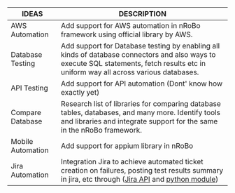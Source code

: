| IDEAS            | DESCRIPTION                                                                                                                                                                                                                   |
|------------------|-------------------------------------------------------------------------------------------------------------------------------------------------------------------------------------------------------------------------------|
| AWS Automation   | Add support for AWS automation in nRoBo framework using official library by AWS.                                                                                                                                              | 
| Database Testing | Add support for Database testing by enabling all kinds of database connectors and also ways to execute SQL statements, fetch results etc in uniform way all across various databases.                                         |
 | API Testing      | Add support for API automation (Dont' know how exactly yet)                                                                                                                                                                   |
 | Compare Database | Research list of libraries for comparing database tables, databases, and many more. Identify tools and libraries and integrate support for the same in the nRoBo framework.                                                   |
 | Mobile Automation| Add support for appium library in nRoBo                                                                                                                                                                                       |
 | Jira Automation | Integration Jira to achieve automated ticket creation on failures, posting test results summary in jira, etc through ([Jira API](https://developer.atlassian.com/cloud/jira/platform/rest/v3/intro/#about) and [python module](https://atlassian-python-api.readthedocs.io/index.html)) |